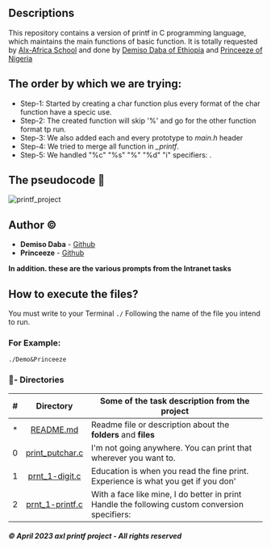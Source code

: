 ## Descriptions

This repository contains a version of printf in C programming language, which maintains the main functions of  basic function. It is totally requested by [Alx-Africa School](https://www.alxafrica.com/) and done by [Demiso Daba of Ethiopia](https://github.com/DemisoDaba/) and [Princeeze of Nigeria](https://github.com/Princeeze744/)


## The order by which we are trying:
* Step-1: Started by creating a char function plus every format of the char function have a specic use.
* Step-2: The created function will skip '%' and go for the other function format tp run.
* Step-3: We also added each and every prototype to *main.h* header
* Step-4: We tried to merge all function in *_printf*.
* Step-5: We handled "%c" "%s" "%" "%d" "i" specifiers: .

## The pseudocode :pencil:

![printf_project](https://user-images.githubusercontent.com/125874545/233801921-4d6e656a-36b2-4c97-8ef1-f91ab0e794e3.PNG)

## Author :copyright:

* **Demiso Daba** - [Github](https://github.com/DemisoDaba/)
* **Princeeze** - [Github](https://github.com/Princeeze744/)

**In addition. these are the various prompts from the Intranet tasks**

## How to execute the files?

You must write to your Terminal `./` Following the name of the file you intend to run.

### For Example:
```
./Demo&Princeeze
```

### :file_folder:- Directories

#|Directory|Some of the task description from the project
---|:---:|---
*|[README.md](./README.md)| Readme file or description about the **folders** and __files__
0|[print_putchar.c](./print_putchar.c)|I'm not going anywhere. You can print that wherever you want to.
1|[prnt_1-digit.c](./prnt_1-digit.c)|Education is when you read the fine print. Experience is what you get if you don'
2|[prnt_1-printf.c](./prnt_1-printf.c)|With a face like mine, I do better in print Handle the following custom conversion specifiers:

##### © April 2023 **axl printf project - All rights reserved**

